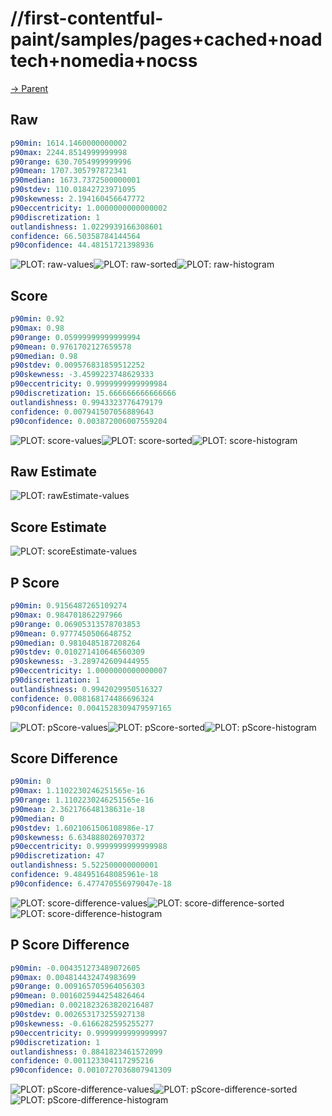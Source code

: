 
# //first-contentful-paint/samples/pages+cached+noadtech+nomedia+nocss

[→ Parent](../..)


## Raw


```yaml
p90min: 1614.1460000000002
p90max: 2244.8514999999998
p90range: 630.7054999999996
p90mean: 1707.305797872341
p90median: 1673.7372500000001
p90stdev: 110.01842723971095
p90skewness: 2.194160456647772
p90eccentricity: 1.0000000000000002
p90discretization: 1
outlandishness: 1.0229939166308601
confidence: 66.50358784144564
p90confidence: 44.48151721398936

```

![PLOT: raw-values](./raw/values.svg)![PLOT: raw-sorted](./raw/sorted.svg)![PLOT: raw-histogram](./raw/histogram.svg)
## Score


```yaml
p90min: 0.92
p90max: 0.98
p90range: 0.05999999999999994
p90mean: 0.9761702127659578
p90median: 0.98
p90stdev: 0.009576831859512252
p90skewness: -3.4599223748629333
p90eccentricity: 0.9999999999999984
p90discretization: 15.666666666666666
outlandishness: 0.9943323776479179
confidence: 0.007941507056889643
p90confidence: 0.003872006007559204

```

![PLOT: score-values](./score/values.svg)![PLOT: score-sorted](./score/sorted.svg)![PLOT: score-histogram](./score/histogram.svg)
## Raw Estimate

![PLOT: rawEstimate-values](./rawEstimate/values.svg)
## Score Estimate

![PLOT: scoreEstimate-values](./scoreEstimate/values.svg)
## P Score


```yaml
p90min: 0.9156487265109274
p90max: 0.984701862297966
p90range: 0.06905313578703853
p90mean: 0.9777450506648752
p90median: 0.9810485187208264
p90stdev: 0.010271410646560309
p90skewness: -3.289742609444955
p90eccentricity: 1.0000000000000007
p90discretization: 1
outlandishness: 0.9942029950516327
confidence: 0.008168174486696324
p90confidence: 0.0041528309479597165

```

![PLOT: pScore-values](./pScore/values.svg)![PLOT: pScore-sorted](./pScore/sorted.svg)![PLOT: pScore-histogram](./pScore/histogram.svg)
## Score Difference


```yaml
p90min: 0
p90max: 1.1102230246251565e-16
p90range: 1.1102230246251565e-16
p90mean: 2.362176648138631e-18
p90median: 0
p90stdev: 1.6021061506108986e-17
p90skewness: 6.634888026970372
p90eccentricity: 0.9999999999999988
p90discretization: 47
outlandishness: 5.522500000000001
confidence: 9.484951648085961e-18
p90confidence: 6.477470556979047e-18

```

![PLOT: score-difference-values](./score-difference/values.svg)![PLOT: score-difference-sorted](./score-difference/sorted.svg)![PLOT: score-difference-histogram](./score-difference/histogram.svg)
## P Score Difference


```yaml
p90min: -0.004351273489072605
p90max: 0.004814432474983699
p90range: 0.009165705964056303
p90mean: 0.0016025944254826464
p90median: 0.0021823263820216487
p90stdev: 0.002653173255927138
p90skewness: -0.6166282595255277
p90eccentricity: 0.9999999999999997
p90discretization: 1
outlandishness: 0.8841823461572099
confidence: 0.001123304117295216
p90confidence: 0.0010727036807941309

```

![PLOT: pScore-difference-values](./pScore-difference/values.svg)![PLOT: pScore-difference-sorted](./pScore-difference/sorted.svg)![PLOT: pScore-difference-histogram](./pScore-difference/histogram.svg)